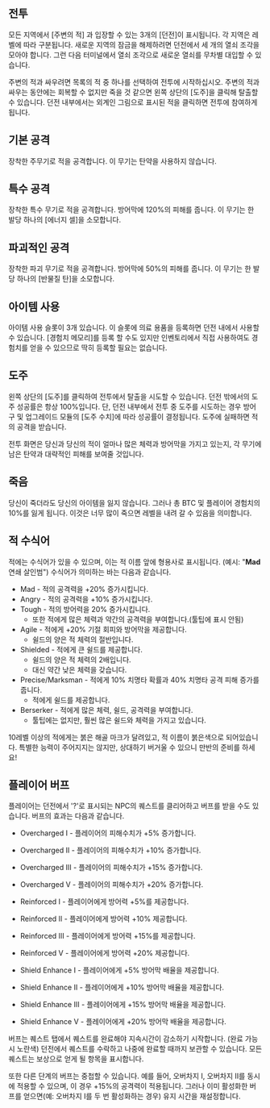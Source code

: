 ## 전투

모든 지역에서 [주변의 적] 과 입장할 수 있는 3개의 [던전]이 표시됩니다. 각 지역은 레벨에 따라 구분됩니다. 새로운 지역의 잠금을 해제하려면 던전에서 세 개의 열쇠 조각을 모아야 합니다. 그런 다음 터미널에서 열쇠 조각으로 새로운 열쇠를 무차별 대입할 수 있습니다.

주변의 적과 싸우려면 목록의 적 중 하나를 선택하여 전투에 시작하십시오. 주변의 적과 싸우는 동안에는 회복할 수 없지만 죽을 것 같으면 왼쪽 상단의 [도주]을 클릭해 탈출할 수 있습니다. 던전 내부에서는 외계인 그림으로 표시된 적을 클릭하면 전투에 참여하게 됩니다.

## 기본 공격

장착한 주무기로 적을 공격합니다. 이 무기는 탄약을 사용하지 않습니다.

## 특수 공격

장착한 특수 무기로 적을 공격합니다. 방어막에 120%의 피해를 줍니다. 이 무기는 한 발당 하나의 [에너지 셀]을 소모합니다.

## 파괴적인 공격

장착한 파괴 무기로 적을 공격합니다. 방어막에 50%의 피해를 줍니다. 이 무기는 한 발당 하나의 [반물질 탄]을 소모합니다.

## 아이템 사용

아이템 사용 슬롯이 3개 있습니다. 이 슬롯에 의료 용품을 등록하면 던전 내에서 사용할 수 있습니다. [경험치 메모리]를 등록 할 수도 있지만 인벤토리에서 직접 사용하여도 경험치를 얻을 수 있으므로 딱히 등록할 필요는 없습니다.

## 도주

왼쪽 상단의 [도주]를 클릭하여 전투에서 탈출을 시도할 수 있습니다. 던전 밖에서의 도주 성공률은 항상 100%입니다. 단, 던전 내부에서 전투 중 도주를 시도하는 경우 방어구 및 업그레이드 모듈의 [도주 수치]에 따라 성공률이 결정됩니다. 도주에 실패하면 적의 공격을 받습니다.

전투 화면은 당신과 당신의 적이 얼마나 많은 체력과 방어막을 가지고 있는지, 각 무기에 남은 탄약과 대략적인 피해를 보여줄 것입니다.

## 죽음

당신이 죽더라도 당신의 아이템을 잃지 않습니다. 그러나 총 BTC 및 플레이어 경험치의 10%를 잃게 됩니다. 이것은 너무 많이 죽으면 레벨을 내려 갈 수 있음을 의미합니다.

## 적 수식어

적에는 수식어가 있을 수 있으며, 이는 적 이름 앞에 형용사로 표시됩니다. (예시: "**Mad** 연쇄 살인범") 수식어가 의미하는 바는 다음과 같습니다.

- Mad - 적의 공격력을 +20% 증가시킵니다.
- Angry - 적의 공격력을 +10% 증가시킵니다.
- Tough - 적의 방어력을 20% 증가시킵니다.
  - 또한 적에게 많은 체력과 약간의 공격력을 부여합니다.(툴팁에 표시 안됨)
- Agile - 적에게 +20% 기절 회피와 방어막을 제공합니다.
  - 쉴드의 양은 적 체력의 절반입니다.
- Shielded - 적에게 큰 쉴드를 제공합니다.
  - 쉴드의 양은 적 체력의 2배입니다.
  - 대신 약간 낮은 체력을 갖습니다.
- Precise/Marksman - 적에게 10% 치명타 확률과 40% 치명타 공격 피해 증가를 줍니다.
  - 적에게 쉴드를 제공합니다.
- Berserker - 적에게 많은 체력, 쉴드, 공격력을 부여합니다.
  - 툴팁에는 없지만, 훨씬 많은 쉴드와 체력을 가지고 있습니다.

10레벨 이상의 적에게는 붉은 해골 마크가 달려있고, 적 이름이 붉은색으로 되어있습니다.
특별한 능력이 주어지지는 않지만, 상대하기 버거울 수 있으니 만반의 준비를 하세요!

## 플레이어 버프

플레이어는 던전에서 '?'로 표시되는 NPC의 퀘스트를 클리어하고 버프를 받을 수도 있습니다. 버프의 효과는 다음과 같습니다.

- Overcharged I - 플레이어의 피해수치가 +5% 증가합니다.
- Overcharged II - 플레이어의 피해수치가 +10% 증가합니다.
- Overcharged III - 플레이어의 피해수치가 +15% 증가합니다.
- Overcharged V - 플레이어의 피해수치가 +20% 증가합니다.

- Reinforced I - 플레이어에게 방어력 +5%를 제공합니다.
- Reinforced II - 플레이어에게 방어력 +10% 제공합니다.
- Reinforced III - 플레이어에게 방어력 +15%를 제공합니다.
- Reinforced V - 플레이어에게 방어력 +20% 제공합니다.

- Shield Enhance I - 플레이어에게 +5% 방어막 배율을 제공합니다.
- Shield Enhance II - 플레이어에게 +10% 방어막 배율을 제공합니다.
- Shield Enhance III - 플레이어에게 +15% 방어막 배율을 제공합니다.
- Shield Enhance V - 플레이어에게 +20% 방어막 배율을 제공합니다.

버프는 퀘스트 탭에서 퀘스트를 완료해야 지속시간이 감소하기 시작합니다. (완료 가능시 노란색) 던전에서 퀘스트를 수락하고 나중에 완료할 때까지 보관할 수 있습니다. 모든 퀘스트는 보상으로 얻게 될 항목을 표시합니다.

또한 다른 단계의 버프는 중첩할 수 있습니다. 예를 들어, 오버차지 I, 오버차지 II를 동시에 적용할 수 있으며, 이 경우 +15%의 공격력이 적용됩니다. 그러나 이미 활성화한 버프를 얻으면(예: 오버차지 I를 두 번 활성화하는 경우) 유지 시간을 재설정합니다.
